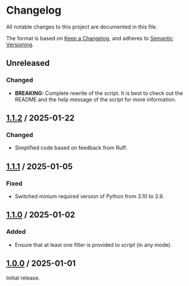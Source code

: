 # Changelog

All notable changes to this project are documented in this file.

The format is based on [Keep a Changelog](https://keepachangelog.com/en/1.1.0),
and adheres to [Semantic Versioning](https://semver.org/spec/v2.0.0).

## Unreleased

### Changed

- **BREAKING:** Complete rewrite of the script. It is best to check out the
  README and the help message of the script for more information.

## [1.1.2](https://github.com/trallnag/filter-pre-commit-hooks/compare/v1.1.1...v1.1.2) / 2025-01-22

### Changed

- Simplified code based on feedback from Ruff.

## [1.1.1](https://github.com/trallnag/filter-pre-commit-hooks/compare/v1.1.0...v1.1.1) / 2025-01-05

### Fixed

- Switched minium required version of Python from 3.10 to 3.9.

## [1.1.0](https://github.com/trallnag/filter-pre-commit-hooks/compare/v1.0.0...v1.1.0) / 2025-01-02

### Added

- Ensure that at least one filter is provided to script (in any mode).

## [1.0.0](https://github.com/trallnag/filter-pre-commit-hooks/compare/6014a859fec1b8842ea1dc573e096609e61ceecd...v1.0.0) / 2025-01-01

Initial release.
